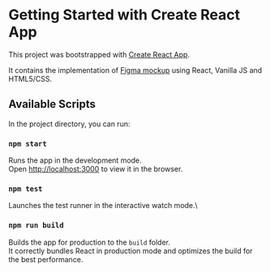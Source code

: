 # Getting Started with Create React App

This project was bootstrapped with [Create React App](https://github.com/facebook/create-react-app).

It contains the implementation of [Figma mockup](https://www.figma.com/file/oKN9NbDMHh99WaQXyvAPN9/Rental-website) using React, Vanilla JS and HTML5/CSS.

## Available Scripts

In the project directory, you can run:

### `npm start`

Runs the app in the development mode.\
Open [http://localhost:3000](http://localhost:3000) to view it in the browser.


### `npm test`

Launches the test runner in the interactive watch mode.\

### `npm run build`

Builds the app for production to the `build` folder.\
It correctly bundles React in production mode and optimizes the build for the best performance.



